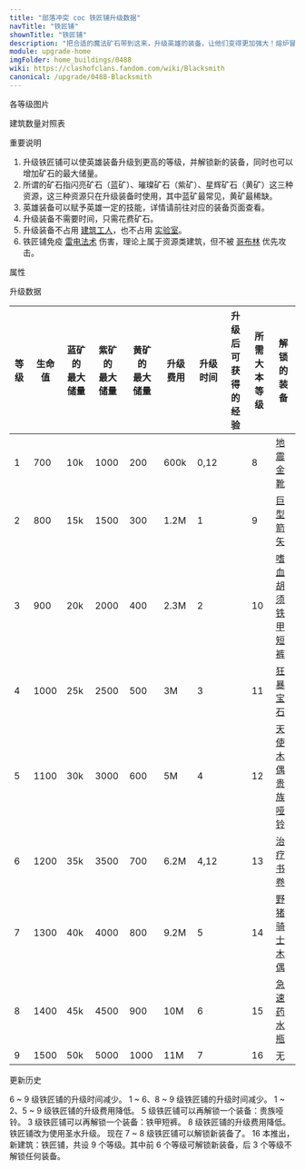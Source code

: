 ```yaml
---
title: "部落冲突 coc 铁匠铺升级数据"
navTitle: "铁匠铺"
shownTitle: "铁匠铺"
description: "把合适的魔法矿石带到这来，升级英雄的装备，让他们变得更加强大！熔炉冒出的烟可用于熏制美味的牛腩，虽然这并不健康。"
module: upgrade-home
imgFolder: home_buildings/0488
wiki: https://clashofclans.fandom.com/wiki/Blacksmith
canonical: /upgrade/0488-Blacksmith
---
```


<UnitInfo :folder="$frontmatter.imgFolder" imgSrc="Blacksmith9.png" :imgAlt="$frontmatter.navTitle" :description="$frontmatter.description" :isSmallImg="true" />

<SmallTitle>各等级图片</SmallTitle>

<Panel>
    <UnitImgGroup :folder="$frontmatter.imgFolder">
        <UnitImg imgTitle="1 - 2 级" imgSrc="Blacksmith1.png" />
        <UnitImg imgTitle="3 - 4 级" imgSrc="Blacksmith3.png" />
        <UnitImg imgTitle="5 - 6 级" imgSrc="Blacksmith5.png" />
        <UnitImg imgTitle="7 - 8 级" imgSrc="Blacksmith7.png" />
        <UnitImg imgTitle="9 级" imgSrc="Blacksmith9.png" />
    </UnitImgGroup>
</Panel>

<SmallTitle>建筑数量对照表</SmallTitle>

<BuildingNum>
    <BuildingNumRow title="大本等级" num="1 - 7, 8 - 17" />
    <BuildingNumRow title="建筑数量" num="    0,      1" />
</BuildingNum>

<SmallTitle>重要说明</SmallTitle>

1. 升级铁匠铺可以使英雄装备升级到更高的等级，并解锁新的装备，同时也可以增加矿石的最大储量。
2. 所谓的矿石指闪亮矿石（蓝矿）、璀璨矿石（紫矿）、星辉矿石（黄矿）这三种资源，这三种资源只在升级装备时使用，其中蓝矿最常见，黄矿最稀缺。
3. 英雄装备可以赋予英雄一定的技能，详情请前往对应的装备页面查看。
4. 升级装备不需要时间，只需花费矿石。
5. 升级装备不占用 [建筑工人](/upgrade/0500-Builders-Hut)，也不占用 [实验室](/upgrade/0483-Laboratory)。
6. 铁匠铺免疫 [雷电法术](/upgrade/0100-Lightning-Spell) 伤害，理论上属于资源类建筑，但不被 [哥布林](/upgrade/0003-Goblin) 优先攻击。

<SmallTitle>属性</SmallTitle>

<UnitProperties>
    <UnitProperty pKey="占地面积" pValue="3×3" />
    <UnitProperty pKey="判定面积" pValue="2×2" :isJudgeSquare="true" />
</UnitProperties>

<SmallTitle>升级数据</SmallTitle>

<script setup>
const tableExtraInfo = [
    {
        "column": 2,
        "type": "number",
        "icon": "Shiny_Ore",
        "noGoldPass": true
    },
    {
        "column": 3,
        "type": "number",
        "icon": "Glowy_Ore",
        "noGoldPass": true
    },
    {
        "column": 4,
        "type": "number",
        "icon": "Starry_Ore",
        "noGoldPass": true
    },
    {
        "column": 5,
        "type": "cost",
        "gpClass": "building",
        "icon": "Elixir"
    },
    {
        "column": 6,
        "type": "time",
        "gpClass": "building"
    },
    {
        "column": 7,
        "type": "exp",
        "icon": "Exp"
    }
];
</script>

<UnitTable :tableExtraInfo="tableExtraInfo">

| 等级 |  生命值 |蓝矿的<br>最大储量|紫矿的<br>最大储量|黄矿的<br>最大储量|  升级费用 | 升级时间 |升级后可<br>获得的经验|所需<br>大本等级| 解锁的装备 |
| ---- |   ---- |        ---      |        ---      |       ---      |    ---   |   ---   |         ---         |      ---      |    ---    |
|   1  |   700  |        10k      |       1000      |       200      |   600k   |   0,12  |                     |        8      |<a href="/upgrade/0702-Earthquake-Boots">地震金靴</a>|
|   2  |   800  |        15k      |       1500      |       300      |   1.2M   |   1     |                     |        9      |<a href="/upgrade/0742-Giant-Arrow">巨型箭矢</a>|
|   3  |   900  |        20k      |       2000      |       400      |   2.3M   |   2     |                     |       10      |<a href="/upgrade/0703-Vampstache">嗜血胡须</a><br><a href="/upgrade/0722-Metal-Pants">铁甲短裤</a>|
|   4  |  1000  |        25k      |       2500      |       500      |     3M   |   3     |                     |       11      |<a href="/upgrade/0782-Rage-Gem">狂暴宝石</a>|
|   5  |  1100  |        30k      |       3000      |       600      |     5M   |   4     |                     |       12      |<a href="/upgrade/0743-Healer-Puppet">天使木偶</a><br><a href="/upgrade/0723-Noble-Iron">贵族哑铃</a>|
|   6  |  1200  |        35k      |       3500      |       700      |   6.2M   |   4,12  |                     |       13      |<a href="/upgrade/0783-Healing-Tome">治疗书卷</a>|
|   7  |  1300  |        40k      |       4000      |       800      |   9.2M   |   5     |                     |       14      |<a href="/upgrade/07c2-Hog-Rider-Puppet">野猪骑士木偶</a>|
|   8  |  1400  |        45k      |       4500      |       900      |    10M   |   6     |                     |       15      |<a href="/upgrade/07c3-Haste-Vial">急速药水瓶</a>|
|   9  |  1500  |        50k      |       5000      |      1000      |    11M   |   7     |                     |       16      |     无    |
</UnitTable>

<SmallTitle>更新历史</SmallTitle>

<Timeline>
    <TimelineItem date="2025/10/06">
        <TimelineRow>6 ~ 9 级铁匠铺的升级时间减少。</TimelineRow>
    </TimelineItem>
    <TimelineItem date="2025/03/24">
        <TimelineRow>1 ~ 6、8 ~ 9 级铁匠铺的升级时间减少。</TimelineRow>
        <TimelineRow>1 ~ 2、5 ~ 9 级铁匠铺的升级费用降低。</TimelineRow>
        <TimelineRow>5 级铁匠铺可以再解锁一个装备：贵族哑铃。</TimelineRow>
    </TimelineItem>
    <TimelineItem date="2025/02/10">
        <TimelineRow>3 级铁匠铺可以再解锁一个装备：铁甲短裤。</TimelineRow>
    </TimelineItem>
    <TimelineItem date="2024/11/25">  
        <TimelineRow>8 级铁匠铺的升级费用降低。</TimelineRow>
    </TimelineItem>
    <TimelineItem date="2024/02/27">
        <TimelineRow>铁匠铺改为使用圣水升级。</TimelineRow>
        <TimelineRow>现在 7 ~ 8 级铁匠铺可以解锁新装备了。</TimelineRow>
    </TimelineItem>
    <TimelineItem date="2023/12/12">
        <TimelineRow>16 本推出，新建筑：铁匠铺，共设 9 个等级。其中前 6 个等级可解锁新装备，后 3 个等级不解锁任何装备。</TimelineRow>
    </TimelineItem>
    <TimelineItem :historyBottom="true" />
</Timeline>